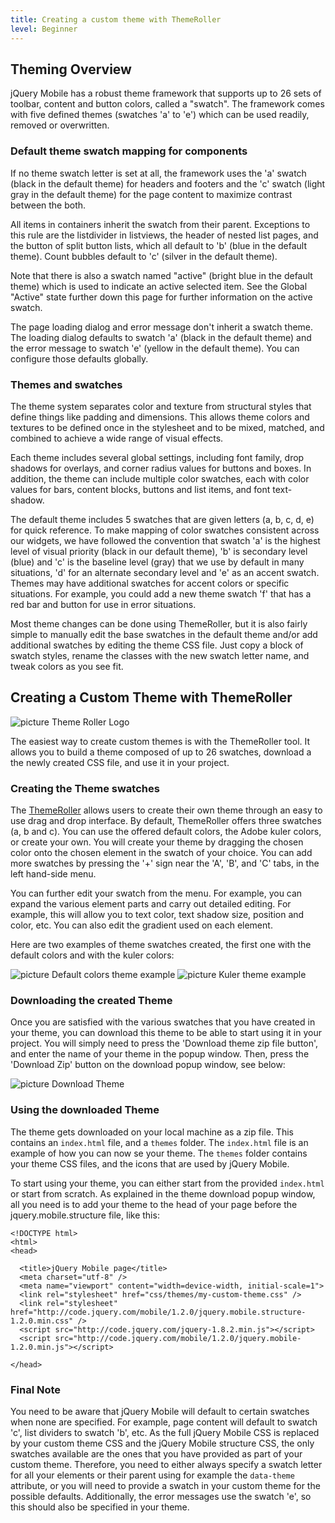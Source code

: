 ```yaml
---
title: Creating a custom theme with ThemeRoller
level: Beginner
---
```


## Theming Overview

jQuery Mobile has a robust theme framework that supports up to 26 sets of toolbar, content and button colors, called a "swatch". The framework comes with five defined themes (swatches 'a' to 'e') which can be used readily, removed or overwritten. 

### Default theme swatch mapping for components

If no theme swatch letter is set at all, the framework uses the 'a' swatch (black in the default theme) for headers and footers and the 'c' swatch (light gray in the default theme) for the page content to maximize contrast between the both. 

All items in containers inherit the swatch from their parent. Exceptions to this rule are the listdivider in listviews, the header of nested list pages, and the button of split button lists, which all default to 'b' (blue in the default theme). Count bubbles default to 'c' (silver in the default theme). 

Note that there is also a swatch named "active" (bright blue in the default theme) which is used to indicate an active selected item. See the Global "Active" state further down this page for further information on the active swatch. 

The page loading dialog and error message don't inherit a swatch theme. The loading dialog defaults to swatch 'a' (black in the default theme) and the error message to swatch 'e' (yellow in the default theme). You can configure those defaults globally.  
 
### Themes and swatches

The theme system separates color and texture from structural styles that define things like padding and dimensions. This allows theme colors and textures to be defined once in the stylesheet and to be mixed, matched, and combined to achieve a wide range of visual effects. 

Each theme includes several global settings, including font family, drop shadows for overlays, and corner radius values for buttons and boxes. In addition, the theme can include multiple color swatches, each with color values for bars, content blocks, buttons and list items, and font text-shadow. 

The default theme includes 5 swatches that are given letters (a, b, c, d, e) for quick reference. To make mapping of color swatches consistent across our widgets, we have followed the convention that swatch 'a' is the highest level of visual priority (black in our default theme), 'b' is secondary level (blue) and 'c' is the baseline level (gray) that we use by default in many situations, 'd' for an alternate secondary level and 'e' as an accent swatch. Themes may have additional swatches for accent colors or specific situations. For example, you could add a new theme swatch 'f' that has a red bar and button for use in error situations. 

Most theme changes can be done using ThemeRoller, but it is also fairly simple to manually edit the base swatches in the default theme and/or add additional swatches by editing the theme CSS file. Just copy a block of swatch styles, rename the classes with the new swatch letter name, and tweak colors as you see fit. 

## Creating a Custom Theme with ThemeRoller 

![picture Theme Roller Logo](/resources/jquery-mobile/themeroller-mobile-logo.png "Theme Roller") 

The easiest way to create custom themes is with the ThemeRoller tool. It allows you to build a theme composed of up to 26 swatches, download a the newly created CSS file, and use it in your project. 


### Creating the Theme swatches

The [ThemeRoller](http://jquerymobile.com/themeroller/)  allows users to create their own theme through an easy to use drag and drop interface. By default, ThemeRoller offers three swatches (a, b and c). You can use the offered default colors, the Adobe kuler colors, or create your own. You will create your theme by dragging the chosen color onto the chosen element in the swatch of your choice. You can add more swatches by pressing the '+' sign near the 'A', 'B', and 'C' tabs, in the left hand-side menu. 

You can further edit your swatch from the menu. For example, you can expand the various element parts and carry out detailed editing. For example, this will allow you to text color, text shadow size, position and color, etc. You can also edit the gradient used on each element. 

Here are two examples of theme swatches created, the first one with the default colors and with the kuler colors:

![picture Default colors theme example](/resources/jquery-mobile/Theme.png "Default colors theme example")      ![picture Kuler theme example](/resources/jquery-mobile/Kuler.png "Kuler theme example")     

### Downloading the created Theme

Once you are satisfied with the various swatches that you have created in your theme, you can download this theme to be able to start using it in your project. You will simply need to press the 'Download theme zip file button', and enter the name of your theme in the popup window. Then, press the 'Download Zip' button on the download popup window, see below:

![picture Download Theme](/resources/jquery-mobile/downloadTheme.png "Download Theme")

### Using the downloaded Theme

The theme gets downloaded on your local machine as a zip file. This contains an `index.html` file, and a `themes` folder. The `index.html` file is an example of how you can now se your theme. The `themes` folder contains your theme CSS files, and the icons that are used by jQuery Mobile. 

To start using your theme, you can either start from the provided `index.html` or start from scratch. As explained in the theme download popup window, all you need is to add your theme to the head of your page before the jquery.mobile.structure file, like this:

```
<!DOCTYPE html>
<html>
<head>

  <title>jQuery Mobile page</title>
  <meta charset="utf-8" />
  <meta name="viewport" content="width=device-width, initial-scale=1">
  <link rel="stylesheet" href="css/themes/my-custom-theme.css" />
  <link rel="stylesheet" href="http://code.jquery.com/mobile/1.2.0/jquery.mobile.structure-1.2.0.min.css" /> 
  <script src="http://code.jquery.com/jquery-1.8.2.min.js"></script> 
  <script src="http://code.jquery.com/mobile/1.2.0/jquery.mobile-1.2.0.min.js"></script> 

</head> 
```

### Final Note 

You need to be aware that jQuery Mobile will default to certain swatches when none are specified. For example, page content will default to swatch 'c', list dividers to swatch 'b', etc. As the full jQuery Mobile CSS is replaced by your custom theme CSS and the jQuery Mobile structure CSS, the only swatches available are the ones that you have provided as part of your custom theme. Therefore, you need to either always specify a swatch letter for all your elements or their parent using for example the `data-theme` attribute, or you will need to provide a swatch in your custom theme for the possible defaults. Additionally, the error messages use the swatch 'e', so this should also be specified in your theme. 
